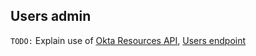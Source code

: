 ## Users admin

`TODO:` Explain use of [Okta Resources API](https://developer.okta.com/docs/reference/), [Users endpoint](https://developer.okta.com/docs/reference/api/users/)
